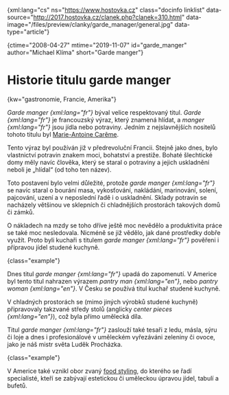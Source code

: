 
{xml:lang="cs" ns="https://www.hostovka.cz" class="docinfo linklist" data-source="http://2017.hostovka.cz/clanek.php?clanek=310.html" data-image="/files/preview/clanky/garde_manager/general.jpg" data-type="article"}

{ctime="2008-04-27" mtime="2019-11-07" id="garde_manger" author="Michael Klíma" short="Garde manger"}

# Historie titulu garde manger

<!-- generated attribute kw by user_udpatekw.sh on 2020-04-25, do not edit -->

{kw="gastronomie, Francie, Amerika"}

_Garde manger {xml:lang="fr"}_ býval velice respektovaný titul. _Garde {xml:lang="fr"}_ je francouzský výraz, který znamená hlídat, a _manger {xml:lang="fr"}_ jsou jídla nebo potraviny. Jedním z nejslavnějších nositelů tohoto titulu byl [Marie-Antoine Carême][1].

Tento výraz byl používán již v předrevoluční Francii. Stejně jako dnes, bylo vlastnictví potravin znakem moci, bohatství a prestiže. Bohaté šlechtické domy měly navíc člověka, který se staral o potraviny a jejich uskladnění neboli je „hlídal“ (od toho ten název).

Toto postavení bylo velmi důležité, protože _garde manger {xml:lang="fr"}_ se navíc staral o bourání masa, vykosťování, nakládání, marinování, solení, pajcování, uzení a v neposlední řadě i o uskladnění. Sklady potravin se nacházely většinou ve sklepních či chladnějších prostorách takových domů či zámků.

O nákladech na mzdy se toho dříve ještě moc nevědělo a produktivita práce se také moc nesledovala. Nicméně se již vědělo, jak dané prostředky dobře využít. Proto byli kuchaři s titulem _garde manger {xml:lang="fr"}_ pověřeni i přípravou jídel studené kuchyně.

{class="example"}

Dnes titul _garde manger {xml:lang="fr"}_ upadá do zapomenutí. V Americe byl tento titul nahrazen výrazem _pantry man {xml:lang="en"}_, nebo _pantry woman {xml:lang="en"}_. V Česku se používá titul kuchař studené kuchyně.

V chladných prostorách se (mimo jiných výrobků studené kuchyně) připravovaly takzvané středy stolů (anglicky _center pieces {xml:lang="en"}_), což byla přímo umělecká díla.

Titul _garde manger {xml:lang="fr"}_ zaslouží také tesaři z ledu, másla, sýru či loje a dnes i profesionálové v uměleckém vyřezáváni zeleniny či ovoce, jako je náš mistr světa Luděk Procházka.

{class="example"}

V Americe také vznikl obor zvaný [food styling][2], do kterého se řadí specialisté, kteří se zabývají estetickou či uměleckou úpravou jídel, tabulí a bufetů.

 [1]: /careme
 [2]: /food_styling

